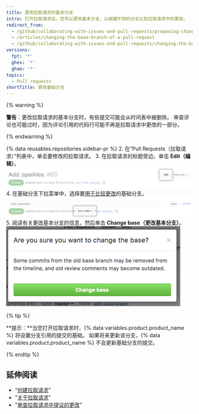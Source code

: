```yaml
---
title: 更改拉取请求的基本分支
intro: 打开拉取请求后，您可以更改基本分支，以根据不同的分支比较拉取请求中的更改。
redirect_from:
  - /github/collaborating-with-issues-and-pull-requests/proposing-changes-to-your-work-with-pull-requests/changing-the-base-branch-of-a-pull-request
  - /articles/changing-the-base-branch-of-a-pull-request
  - /github/collaborating-with-issues-and-pull-requests/changing-the-base-branch-of-a-pull-request
versions:
  fpt: '*'
  ghes: '*'
  ghae: '*'
topics:
  - Pull requests
shortTitle: 更改基础分支
---
```


{% warning %}

**警告**：更改拉取请求的基本分支时，有些提交可能会从时间表中被删除。 审查评论也可能过时，因为评论引用的代码行可能不再是拉取请求中更改的一部分。

{% endwarning %}

{% data reusables.repositories.sidebar-pr %}
2. 在“Pull Requests（拉取请求）”列表中，单击要修改的拉取请求。
3. 在拉取请求的标题旁边，单击 **Edit（编辑）**。 ![拉取请求编辑按钮](/assets/images/help/pull_requests/pull-request-edit.png)
4. 在基础分支下拉菜单中，选择要[用于比较更改](/github/committing-changes-to-your-project/comparing-commits#comparing-branches)的基础分支。 ![基本分支下拉菜单 ](/assets/images/help/pull_requests/pull-request-edit-base-branch.png)
5. 阅读有关更改基本分支的信息，然后单击 **Change base（更改基本分支）**。 ![基本分支更改确认按钮 ](/assets/images/help/pull_requests/pull-request-base-branch-confirm.png)

{% tip %}

**提示：**当您打开拉取请求时，{% data variables.product.product_name %} 将设置分支引用的提交的基础。 如果将来更新该分支，{% data variables.product.product_name %} 不会更新基础分支的提交。

{% endtip %}

## 延伸阅读

- “[创建拉取请求](/articles/creating-a-pull-request)”
- "[关于拉取请求](/articles/about-pull-requests)"
- "[审查拉取请求中提议的更改](/articles/reviewing-proposed-changes-in-a-pull-request)"
